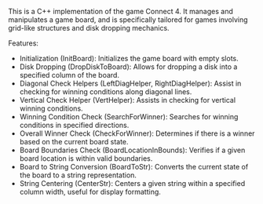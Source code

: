 This is a C++ implementation of the game Connect 4. It manages and manipulates a game board, and is specifically tailored for games involving grid-like structures and disk dropping mechanics.

Features:
- Initialization (InitBoard): Initializes the game board with empty slots.
- Disk Dropping (DropDiskToBoard): Allows for dropping a disk into a specified column of the board.
- Diagonal Check Helpers (LeftDiagHelper, RightDiagHelper): Assist in checking for winning conditions along diagonal lines.
- Vertical Check Helper (VertHelper): Assists in checking for vertical winning conditions.
- Winning Condition Check (SearchForWinner): Searches for winning conditions in specified directions.
- Overall Winner Check (CheckForWinner): Determines if there is a winner based on the current board state.
- Board Boundaries Check (BoardLocationInBounds): Verifies if a given board location is within valid boundaries.
- Board to String Conversion (BoardToStr): Converts the current state of the board to a string representation.
- String Centering (CenterStr): Centers a given string within a specified column width, useful for display formatting.
